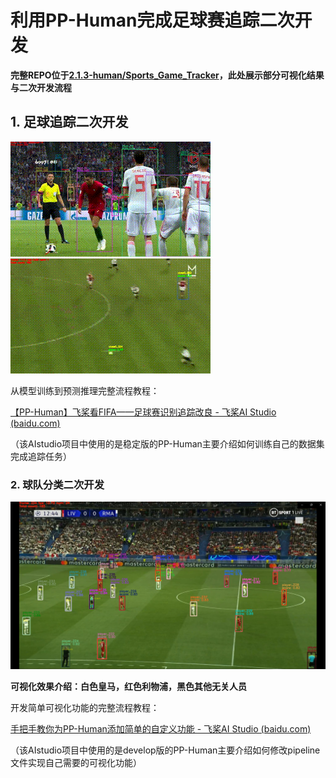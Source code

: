 # 利用PP-Human完成足球赛追踪二次开发

**完整REPO位于[2.1.3-human/Sports_Game_Tracker](../../../02-sports_where/2.1-2D_detection/2.1.3-human/Sports_Game_tracker/)，此处展示部分可视化结果与二次开发流程**

## 1. 足球追踪二次开发

![test-tracker](README.assets/football.gif)
![](README.assets/football1.gif)

从模型训练到预测推理完整流程教程：

[【PP-Human】飞桨看FIFA——足球赛识别追踪改良 - 飞桨AI Studio (baidu.com)](https://aistudio.baidu.com/aistudio/projectdetail/4306730)

（该AIstudio项目中使用的是稳定版的PP-Human主要介绍如何训练自己的数据集完成追踪任务）



### 2. 球队分类二次开发

![img](README.assets/af242f5f88f842dfa45a5ccdf30e22d1b45ec24398be4dea9057cc8613abb3f1.png)

**可视化效果介绍：白色皇马，红色利物浦，黑色其他无关人员**

开发简单可视化功能的完整流程教程：

[手把手教你为PP-Human添加简单的自定义功能 - 飞桨AI Studio (baidu.com)](https://aistudio.baidu.com/aistudio/projectdetail/4415732)

（该AIstudio项目中使用的是develop版的PP-Human主要介绍如何修改pipeline文件实现自己需要的可视化功能）